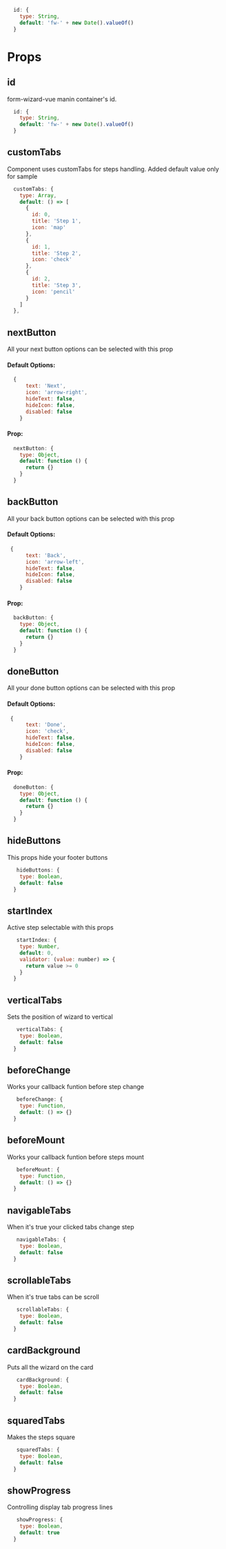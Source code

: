 ```js
  id: {
    type: String,
    default: 'fw-' + new Date().valueOf()
  }
```

# Props

## id

form-wizard-vue manin container's id.

```js
  id: {
    type: String,
    default: 'fw-' + new Date().valueOf()
  }
```

## customTabs

Component uses customTabs for steps handling. Added default value only for sample

```js
  customTabs: {
    type: Array,
    default: () => [
      {
        id: 0,
        title: 'Step 1',
        icon: 'map'
      },
      {
        id: 1,
        title: 'Step 2',
        icon: 'check'
      },
      {
        id: 2,
        title: 'Step 3',
        icon: 'pencil'
      }
    ]
  },
```

## nextButton

All your next button options can be selected with this prop

#### Default Options:

```js
  {
      text: 'Next',
      icon: 'arrow-right',
      hideText: false,
      hideIcon: false,
      disabled: false
    }
```

#### Prop:

```js
  nextButton: {
    type: Object,
    default: function () {
      return {}
    }
  }
```

## backButton

All your back button options can be selected with this prop

#### Default Options:

```js
 {
      text: 'Back',
      icon: 'arrow-left',
      hideText: false,
      hideIcon: false,
      disabled: false
    }
```

#### Prop:

```js
  backButton: {
    type: Object,
    default: function () {
      return {}
    }
  }
```

## doneButton

All your done button options can be selected with this prop

#### Default Options:

```js
 {
      text: 'Done',
      icon: 'check',
      hideText: false,
      hideIcon: false,
      disabled: false
    }
```

#### Prop:

```js
  doneButton: {
    type: Object,
    default: function () {
      return {}
    }
  }
```

## hideButtons

This props hide your footer buttons

```js
   hideButtons: {
    type: Boolean,
    default: false
  }
```

## startIndex

Active step selectable with this props

```js
   startIndex: {
    type: Number,
    default: 0,
    validator: (value: number) => {
      return value >= 0
    }
  }
```

## verticalTabs

Sets the position of wizard to vertical

```js
   verticalTabs: {
    type: Boolean,
    default: false
  }
```

## beforeChange

Works your callback funtion before step change

```js
   beforeChange: {
    type: Function,
    default: () => {}
  }
```

## beforeMount

Works your callback funtion before steps mount

```js
   beforeMount: {
    type: Function,
    default: () => {}
  }
```

## navigableTabs

When it's true your clicked tabs change step

```js
   navigableTabs: {
    type: Boolean,
    default: false
  }
```

## scrollableTabs

When it's true tabs can be scroll

```js
   scrollableTabs: {
    type: Boolean,
    default: false
  }
```

## cardBackground

Puts all the wizard on the card

```js
   cardBackground: {
    type: Boolean,
    default: false
  }
```

## squaredTabs

Makes the steps square

```js
   squaredTabs: {
    type: Boolean,
    default: false
  }
```

## showProgress

Controlling display tab progress lines

```js
   showProgress: {
    type: Boolean,
    default: true
  }
```
